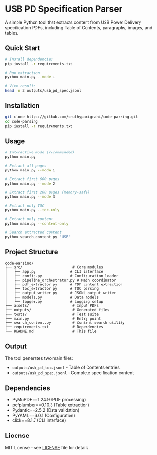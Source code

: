 # USB PD Specification Parser

A simple Python tool that extracts content from USB Power Delivery specification PDFs, including Table of Contents, paragraphs, images, and tables.

## Quick Start

```bash
# Install dependencies
pip install -r requirements.txt

# Run extraction
python main.py --mode 1

# View results
head -n 3 outputs/usb_pd_spec.jsonl
```

## Installation

```bash
git clone https://github.com/sruthypanigrahi/code-parsing.git
cd code-parsing
pip install -r requirements.txt
```

## Usage

```bash
# Interactive mode (recommended)
python main.py

# Extract all pages
python main.py --mode 1

# Extract first 600 pages
python main.py --mode 2

# Extract first 200 pages (memory-safe)
python main.py --mode 3

# Extract only TOC
python main.py --toc-only

# Extract only content
python main.py --content-only

# Search extracted content
python search_content.py "USB"
```

## Project Structure

```
code-parsing/
├── src/                       # Core modules
│   ├── app.py                # CLI interface
│   ├── config.py             # Configuration loader
│   ├── pipeline_orchestrator.py # Main coordinator
│   ├── pdf_extractor.py      # PDF content extraction
│   ├── toc_extractor.py      # TOC parsing
│   ├── output_writer.py      # JSONL output writer
│   ├── models.py             # Data models
│   └── logger.py             # Logging setup
├── assets/                    # Input PDFs
├── outputs/                   # Generated files
├── tests/                     # Test suite
├── main.py                    # Entry point
├── search_content.py          # Content search utility
├── requirements.txt           # Dependencies
└── README.md                  # This file
```

## Output

The tool generates two main files:
- `outputs/usb_pd_toc.jsonl` - Table of Contents entries
- `outputs/usb_pd_spec.jsonl` - Complete specification content

## Dependencies

- PyMuPDF==1.24.9 (PDF processing)
- pdfplumber==0.10.3 (Table extraction)
- Pydantic==2.5.2 (Data validation)
- PyYAML==6.0.1 (Configuration)
- click==8.1.7 (CLI interface)

## License

MIT License - see [LICENSE](LICENSE) file for details.